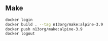 ## Make

```bash
docker login
docker build . --tag n13org/make:alpine-3.9
docker push n13org/make:alpine-3.9
docker logout
```


